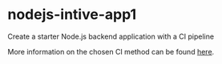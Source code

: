 # nodejs-intive-app1

Create a starter Node.js backend application with a CI pipeline

More information on the chosen CI method can be found [here](https://github.com/intive-RedHat-Devex-demo/nodejs-intive-app1/blob/main/CI.md).
